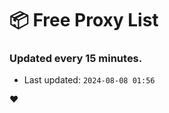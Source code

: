 # :package: Free Proxy List
### Updated every 15 minutes.

- Last updated: `2024-08-08 01:56`

:heart:
